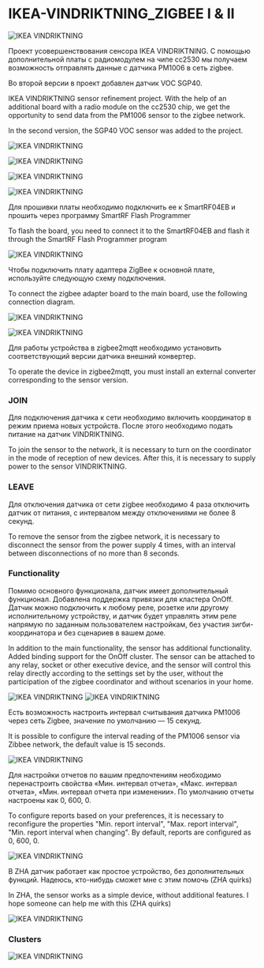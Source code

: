 # IKEA-VINDRIKTNING_ZIGBEE I & II

![IKEA VINDRIKTNING](https://raw.githubusercontent.com/smartboxchannel/IKEA-VINDRIKTNING_ZIGBEE/main/IMAGES/IKEA-VINDRIKTNING_01.png) 

Проект усовершенствования сенсора IKEA VINDRIKTNING. С помощью дополнительной платы с радиомодулем на чипе cc2530 мы получаем возможность отправлять данные с датчика PM1006 в сеть zigbee.

Во второй версии в проект добавлен датчик VOC SGP40.


IKEA VINDRIKTNING sensor refinement project. With the help of an additional board with a radio module on the cc2530 chip, we get the opportunity to send data from the PM1006 sensor to the zigbee network.

In the second version, the SGP40 VOC sensor was added to the project.

![IKEA VINDRIKTNING](https://raw.githubusercontent.com/smartboxchannel/IKEA-VINDRIKTNING_ZIGBEE/main/IMAGES/009.png) 

![IKEA VINDRIKTNING](https://raw.githubusercontent.com/smartboxchannel/IKEA-VINDRIKTNING_ZIGBEE/main/IMAGES/008.png) 

![IKEA VINDRIKTNING](https://raw.githubusercontent.com/smartboxchannel/IKEA-VINDRIKTNING_ZIGBEE/main/IMAGES/001.png) 

![IKEA VINDRIKTNING](https://raw.githubusercontent.com/smartboxchannel/IKEA-VINDRIKTNING_ZIGBEE/main/SCHEMATIC/IKEA-VINDRIKTNING_ZIGBEE.png) 


Для прошивки платы необходимо подключить ее к SmartRF04EB и прошить через программу SmartRF Flash Programmer

To flash the board, you need to connect it to the SmartRF04EB and flash it through the SmartRF Flash Programmer program

![IKEA VINDRIKTNING](https://raw.githubusercontent.com/smartboxchannel/IKEA-VINDRIKTNING_ZIGBEE/main/IMAGES/007.png) 

Чтобы подключить плату адаптера ZigBee к основной плате, используйте следующую схему подключения.

To connect the zigbee adapter board to the main board, use the following connection diagram.

![IKEA VINDRIKTNING](https://raw.githubusercontent.com/smartboxchannel/IKEA-VINDRIKTNING_ZIGBEE/main/IMAGES/005.png) 

![IKEA VINDRIKTNING](https://raw.githubusercontent.com/smartboxchannel/IKEA-VINDRIKTNING_ZIGBEE/main/IMAGES/005_1.png) 

Для работы устройства в zigbee2mqtt необходимо установить соответствующий версии датчика внешний конвертер.

To operate the device in zigbee2mqtt, you must install an external converter corresponding to the sensor version.

### JOIN
Для подключения датчика к сети необходимо включить координатор в режим приема новых устройств. После этого необходимо подать питание на датчик VINDRIKTNING.

To join the sensor to the network, it is necessary to turn on the coordinator in the mode of reception of new devices. After this, it is necessary to supply power to the sensor VINDRIKTNING.


### LEAVE
Для отключения датчика от сети zigbee необходимо 4 раза отключить датчик от питания, с интервалом между отключениями не более 8 секунд.

To remove the sensor from the zigbee network, it is necessary to disconnect the sensor from the power supply 4 times, with an interval between disconnections of no more than 8 seconds.


### Functionality
Помимо основного функционала, датчик имеет дополнительный функционал. Добавлена ​​поддержка привязки для кластера OnOff. Датчик можно подключить к любому реле, розетке или другому исполнительному устройству, и датчик будет управлять этим реле напрямую по заданным пользователем настройкам, без участия зигби-координатора и без сценариев в вашем доме.

In addition to the main functionality, the sensor has additional functionality. Added binding support for the OnOff cluster. The sensor can be attached to any relay, socket or other executive device, and the sensor will control this relay directly according to the settings set by the user, without the participation of the zigbee coordinator and without scenarios in your home.

![IKEA VINDRIKTNING](https://raw.githubusercontent.com/smartboxchannel/IKEA-VINDRIKTNING_ZIGBEE/main/IMAGES/010.png) 
![IKEA VINDRIKTNING](https://raw.githubusercontent.com/smartboxchannel/IKEA-VINDRIKTNING_ZIGBEE/main/IMAGES/011.png) 

Есть возможность настроить интервал считывания датчика PM1006 через сеть Zigbee, значение по умолчанию — 15 секунд.

It is possible to configure the interval reading of the PM1006 sensor via Zibbee network, the default value is 15 seconds.

![IKEA VINDRIKTNING](https://raw.githubusercontent.com/smartboxchannel/IKEA-VINDRIKTNING_ZIGBEE/main/IMAGES/012.png) 


Для настройки отчетов по вашим предпочтениям необходимо перенастроить свойства «Мин. интервал отчета», «Макс. интервал отчета», «Мин. интервал отчета при изменении». По умолчанию отчеты настроены как 0, 600, 0.

To configure reports based on your preferences, it is necessary to reconfigure the properties "Min. report interval", "Max. report interval", "Min. report interval when changing". By default, reports are configured as 0, 600, 0.

![IKEA VINDRIKTNING](https://raw.githubusercontent.com/smartboxchannel/IKEA-VINDRIKTNING_ZIGBEE/main/IMAGES/013.png) 


В ZHA датчик работает как простое устройство, без дополнительных функций. Надеюсь, кто-нибудь сможет мне с этим помочь (ZHA quirks)

In ZHA, the sensor works as a simple device, without additional features. I hope someone can help me with this (ZHA quirks)

![IKEA VINDRIKTNING](https://raw.githubusercontent.com/smartboxchannel/IKEA-VINDRIKTNING_ZIGBEE/main/IMAGES/006.png) 


### Clusters
![IKEA VINDRIKTNING](https://raw.githubusercontent.com/smartboxchannel/IKEA-VINDRIKTNING_ZIGBEE/main/IMAGES/014.png) 







